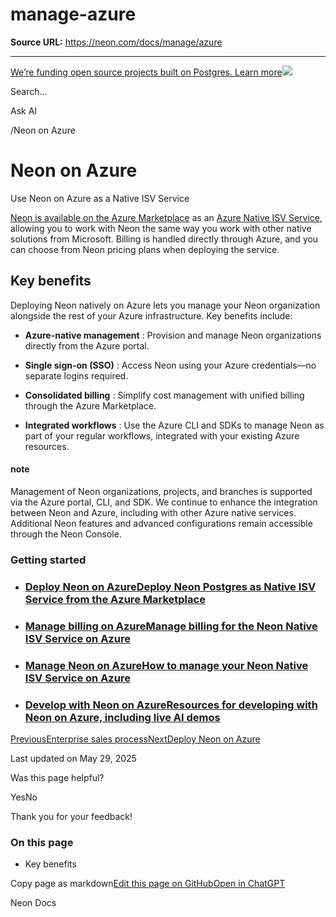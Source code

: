 # manage-azure

**Source URL:** https://neon.com/docs/manage/azure

---

[We’re funding open source projects built on Postgres. Learn more![](/_next/static/svgs/9ee958f8b2be7694e4ce9140c14df68e.svg)](https://neon.com/programs/open-source)

Search...

Ask AI

[](/docs)/Neon on Azure

# Neon on Azure

Use Neon on Azure as a Native ISV Service

[Neon is available on the Azure Marketplace](https://azuremarketplace.microsoft.com/en-us/marketplace/apps/neon1722366567200.neon_serverless_postgres_azure_prod?tab=Overview) as an [Azure Native ISV Service](https://learn.microsoft.com/en-us/azure/partner-solutions/partners), allowing you to work with Neon the same way you work with other native solutions from Microsoft. Billing is handled directly through Azure, and you can choose from Neon pricing plans when deploying the service.

## Key benefits

Deploying Neon natively on Azure lets you manage your Neon organization alongside the rest of your Azure infrastructure. Key benefits include:

  * **Azure-native management** : Provision and manage Neon organizations directly from the Azure portal.

  * **Single sign-on (SSO)** : Access Neon using your Azure credentials—no separate logins required.

  * **Consolidated billing** : Simplify cost management with unified billing through the Azure Marketplace.

  * **Integrated workflows** : Use the Azure CLI and SDKs to manage Neon as part of your regular workflows, integrated with your existing Azure resources.

#### note

Management of Neon organizations, projects, and branches is supported via the Azure portal, CLI, and SDK. We continue to enhance the integration between Neon and Azure, including with other Azure native services. Additional Neon features and advanced configurations remain accessible through the Neon Console.




### Getting started

  * ### [Deploy Neon on AzureDeploy Neon Postgres as Native ISV Service from the Azure Marketplace](/docs/azure/azure-deploy)
  * ### [Manage billing on AzureManage billing for the Neon Native ISV Service on Azure](/docs/introduction/billing-azure-marketplace)
  * ### [Manage Neon on AzureHow to manage your Neon Native ISV Service on Azure](/docs/azure/azure-manage)
  * ### [Develop with Neon on AzureResources for developing with Neon on Azure, including live AI demos](/docs/azure/azure-develop)



[PreviousEnterprise sales process](/docs/introduction/enterprise-sales-process)[NextDeploy Neon on Azure](/docs/azure/azure-deploy)

Last updated on May 29, 2025

Was this page helpful?

YesNo

Thank you for your feedback!

### On this page

  * Key benefits



Copy page as markdown[Edit this page on GitHub](https://github.com/neondatabase/website/tree/main/content/docs/manage/azure.md)[Open in ChatGPT](https://chatgpt.com/?hints=search&q=Read+https://raw.githubusercontent.com/neondatabase/website/refs/heads/main/content/docs/manage/azure.md)

Neon Docs